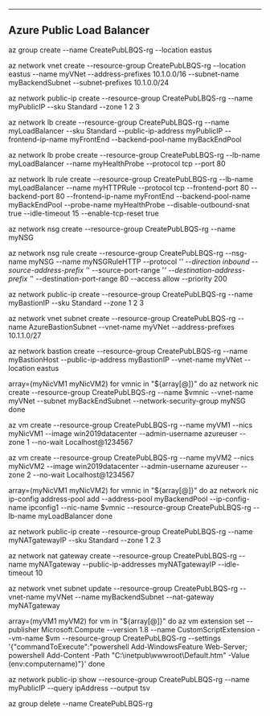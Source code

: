 ---------------------------
Azure Public Load Balancer 
---------------------------
az group create --name CreatePubLBQS-rg --location eastus

az network vnet create --resource-group CreatePubLBQS-rg --location eastus --name myVNet --address-prefixes 10.1.0.0/16 --subnet-name myBackendSubnet --subnet-prefixes 10.1.0.0/24

az network public-ip create --resource-group CreatePubLBQS-rg --name myPublicIP --sku Standard --zone 1 2 3

az network lb create --resource-group CreatePubLBQS-rg --name myLoadBalancer --sku Standard --public-ip-address myPublicIP --frontend-ip-name myFrontEnd --backend-pool-name myBackEndPool

az network lb probe create --resource-group CreatePubLBQS-rg --lb-name myLoadBalancer --name myHealthProbe --protocol tcp --port 80

az network lb rule create --resource-group CreatePubLBQS-rg --lb-name myLoadBalancer --name myHTTPRule --protocol tcp --frontend-port 80 --backend-port 80 --frontend-ip-name myFrontEnd --backend-pool-name myBackEndPool --probe-name myHealthProbe --disable-outbound-snat true --idle-timeout 15 --enable-tcp-reset true

az network nsg create --resource-group CreatePubLBQS-rg --name myNSG

az network nsg rule create --resource-group CreatePubLBQS-rg --nsg-name myNSG --name myNSGRuleHTTP --protocol '*' --direction inbound --source-address-prefix '*' --source-port-range '*' --destination-address-prefix '*' --destination-port-range 80 --access allow --priority 200

az network public-ip create --resource-group CreatePubLBQS-rg --name myBastionIP --sku Standard --zone 1 2 3

az network vnet subnet create --resource-group CreatePubLBQS-rg --name AzureBastionSubnet --vnet-name myVNet --address-prefixes 10.1.1.0/27

az network bastion create --resource-group CreatePubLBQS-rg --name myBastionHost --public-ip-address myBastionIP --vnet-name myVNet --location eastus

array=(myNicVM1 myNicVM2)
for vmnic in "${array[@]}"
do
    az network nic create --resource-group CreatePubLBQS-rg --name $vmnic --vnet-name myVNet --subnet myBackEndSubnet --network-security-group myNSG
done

az vm create --resource-group CreatePubLBQS-rg --name myVM1 --nics myNicVM1 --image win2019datacenter --admin-username azureuser --zone 1 --no-wait
Localhost@1234567

az vm create --resource-group CreatePubLBQS-rg --name myVM2 --nics myNicVM2 --image win2019datacenter --admin-username azureuser --zone 2 --no-wait
Localhost@1234567

array=(myNicVM1 myNicVM2)
for vmnic in "${array[@]}"
do
    az network nic ip-config address-pool add --address-pool myBackendPool --ip-config-name ipconfig1 --nic-name $vmnic --resource-group CreatePubLBQS-rg --lb-name myLoadBalancer
done

az network public-ip create --resource-group CreatePubLBQS-rg --name myNATgatewayIP --sku Standard --zone 1 2 3

az network nat gateway create --resource-group CreatePubLBQS-rg --name myNATgateway --public-ip-addresses myNATgatewayIP --idle-timeout 10

az network vnet subnet update --resource-group CreatePubLBQS-rg --vnet-name myVNet --name myBackendSubnet --nat-gateway myNATgateway

array=(myVM1 myVM2)
for vm in "${array[@]}"
do
    az vm extension set --publisher Microsoft.Compute --version 1.8 --name CustomScriptExtension --vm-name $vm --resource-group CreatePubLBQS-rg --settings '{"commandToExecute":"powershell Add-WindowsFeature Web-Server; powershell Add-Content -Path \"C:\\inetpub\\wwwroot\\Default.htm\" -Value $($env:computername)"}'
done

az network public-ip show --resource-group CreatePubLBQS-rg --name myPublicIP --query ipAddress --output tsv

az group delete --name CreatePubLBQS-rg




  
